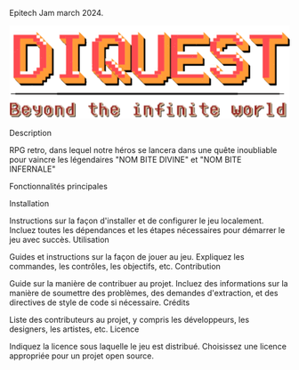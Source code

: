 Epitech Jam  march 2024.

![Alt text](/src/world/assets/diquest_logo.png "Logo")

Description

RPG retro, dans lequel notre héros se lancera dans une quête inoubliable pour vaincre les légendaires "NOM BITE DIVINE" et "NOM BITE INFERNALE" 

Fonctionnalités principales

Installation

Instructions sur la façon d'installer et de configurer le jeu localement. Incluez toutes les dépendances et les étapes nécessaires pour démarrer le jeu avec succès.
Utilisation

Guides et instructions sur la façon de jouer au jeu. Expliquez les commandes, les contrôles, les objectifs, etc.
Contribution

Guide sur la manière de contribuer au projet. Incluez des informations sur la manière de soumettre des problèmes, des demandes d'extraction, et des directives de style de code si nécessaire.
Crédits

Liste des contributeurs au projet, y compris les développeurs, les designers, les artistes, etc.
Licence

Indiquez la licence sous laquelle le jeu est distribué. Choisissez une licence appropriée pour un projet open source.
